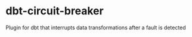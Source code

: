# dbt-circuit-breaker
Plugin for dbt that interrupts data transformations after a fault is detected
